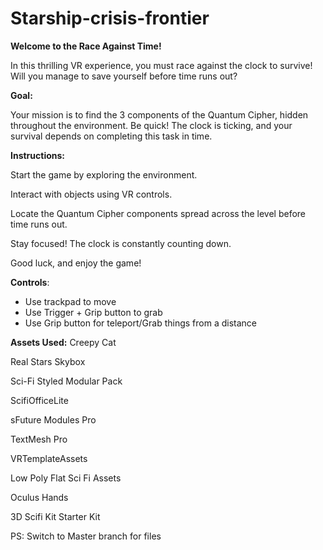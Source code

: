 # Starship-crisis-frontier
**Welcome to the Race Against Time!**

In this thrilling VR experience, you must race against the clock to survive! Will you manage to save yourself before time runs out?

**Goal:**

Your mission is to find the 3 components of the Quantum Cipher, hidden throughout the environment. Be quick! The clock is ticking, and your survival depends on completing this task in time.


**Instructions:**

Start the game by exploring the environment.

Interact with objects using VR controls.

Locate the Quantum Cipher components spread across the level before time runs out.

Stay focused! The clock is constantly counting down.

Good luck, and enjoy the game!

**Controls**:
- Use trackpad to move
- Use Trigger + Grip button to grab
- Use Grip button for teleport/Grab things from a distance

**Assets Used:**
Creepy Cat

Real Stars Skybox

Sci-Fi Styled Modular Pack

ScifiOfficeLite

sFuture Modules Pro

TextMesh Pro

VRTemplateAssets

Low Poly Flat Sci Fi Assets

Oculus Hands

3D Scifi Kit Starter Kit

PS: Switch to Master branch for files


